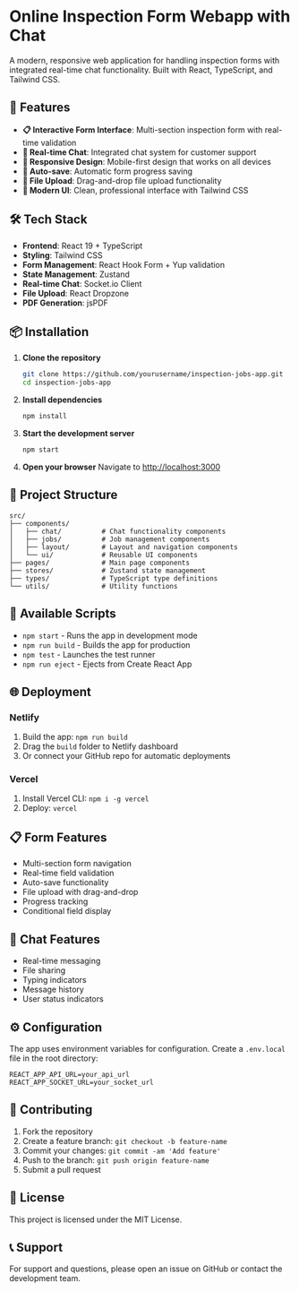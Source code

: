 # Online Inspection Form Webapp with Chat

A modern, responsive web application for handling inspection forms with integrated real-time chat functionality. Built with React, TypeScript, and Tailwind CSS.

## 🚀 Features

- **📋 Interactive Form Interface**: Multi-section inspection form with real-time validation
- **💬 Real-time Chat**: Integrated chat system for customer support
- **📱 Responsive Design**: Mobile-first design that works on all devices
- **🔄 Auto-save**: Automatic form progress saving
- **📎 File Upload**: Drag-and-drop file upload functionality
- **🎨 Modern UI**: Clean, professional interface with Tailwind CSS

## 🛠️ Tech Stack

- **Frontend**: React 19 + TypeScript
- **Styling**: Tailwind CSS
- **Form Management**: React Hook Form + Yup validation
- **State Management**: Zustand
- **Real-time Chat**: Socket.io Client
- **File Upload**: React Dropzone
- **PDF Generation**: jsPDF

## 📦 Installation

1. **Clone the repository**
   ```bash
   git clone https://github.com/yourusername/inspection-jobs-app.git
   cd inspection-jobs-app
   ```

2. **Install dependencies**
   ```bash
   npm install
   ```

3. **Start the development server**
   ```bash
   npm start
   ```

4. **Open your browser**
   Navigate to [http://localhost:3000](http://localhost:3000)

## 📁 Project Structure

```
src/
├── components/
│   ├── chat/          # Chat functionality components
│   ├── jobs/          # Job management components
│   ├── layout/        # Layout and navigation components
│   └── ui/            # Reusable UI components
├── pages/             # Main page components
├── stores/            # Zustand state management
├── types/             # TypeScript type definitions
└── utils/             # Utility functions
```

## 🚀 Available Scripts

- `npm start` - Runs the app in development mode
- `npm run build` - Builds the app for production
- `npm test` - Launches the test runner
- `npm run eject` - Ejects from Create React App

## 🌐 Deployment

### Netlify
1. Build the app: `npm run build`
2. Drag the `build` folder to Netlify dashboard
3. Or connect your GitHub repo for automatic deployments

### Vercel
1. Install Vercel CLI: `npm i -g vercel`
2. Deploy: `vercel`

## 📋 Form Features

- Multi-section form navigation
- Real-time field validation
- Auto-save functionality
- File upload with drag-and-drop
- Progress tracking
- Conditional field display

## 💬 Chat Features

- Real-time messaging
- File sharing
- Typing indicators
- Message history
- User status indicators

## ⚙️ Configuration

The app uses environment variables for configuration. Create a `.env.local` file in the root directory:

```env
REACT_APP_API_URL=your_api_url
REACT_APP_SOCKET_URL=your_socket_url
```

## 🤝 Contributing

1. Fork the repository
2. Create a feature branch: `git checkout -b feature-name`
3. Commit your changes: `git commit -am 'Add feature'`
4. Push to the branch: `git push origin feature-name`
5. Submit a pull request

## 📄 License

This project is licensed under the MIT License.

## 📞 Support

For support and questions, please open an issue on GitHub or contact the development team.
